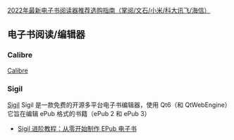 
[2022年最新电子书阅读器推荐选购指南（掌阅/文石/小米/科大讯飞/海信）](https://sspai.com/post/71308#!)

## 电子书阅读/编辑器


### Calibre

[Calibre](https://calibre-ebook.com/zh_CN)

### Sigil

[Sigil](https://sigil-ebook.com/)
Sigil 是一款免费的开源多平台电子书编辑器，使用 Qt6（和 QtWebEngine）它旨在编辑 ePub 格式的书籍（ePub 2 和 ePub 3）

- [Sigil 进阶教程：从零开始制作 EPub 电子书](https://bookfere.com/post/73.html)